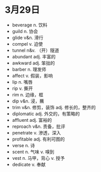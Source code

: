 # 3月29日

- beverage n. 饮料
- guild n. 协会
- glide v&n. 滑行
- compel v. 迫使
- tunnel n&v. （开）隧道
- abundant adj. 丰富的
- awkward adj. 笨拙的
- barber n. 理发师
- affect v. 假装，影响
- lip n. 嘴唇
- rip v. 撕开
- rim n. 边缘，框
- dip v&n. 浸，蘸
- trim v&n. 修剪，装饰 adj. 修长的，整齐的
- diplomatic adj. 外交的，有策略的
- affluent adj. 富裕的
- reproach v&n. 责备，批评
- penetrate v. 渗透，深入
- profitable adj. 有利可图的
- verse n. 诗
- scent n. 气味 v. 嗅到
- vest n. 马甲，背心 v. 授予
- dedicate v. 奉献
